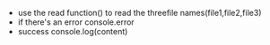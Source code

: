 - use the read function() to read the threefile names(file1,file2,file3)
- if there's an error console.error
- success console.log(content)
